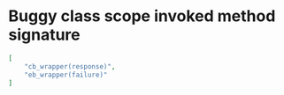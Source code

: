 # Buggy class scope invoked method signature

```json
[
    "cb_wrapper(response)",
    "eb_wrapper(failure)"
]
```
